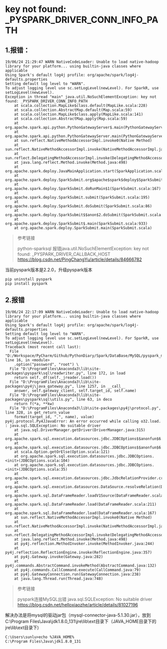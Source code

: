 # key not found: _PYSPARK_DRIVER_CONN_INFO_PATH

## 1.报错：
    
    19/06/24 21:29:47 WARN NativeCodeLoader: Unable to load native-hadoop library for your platform... using builtin-java classes where applicable
    Using Spark's default log4j profile: org/apache/spark/log4j-defaults.properties
    Setting default log level to "WARN".
    To adjust logging level use sc.setLogLevel(newLevel). For SparkR, use setLogLevel(newLevel).
    Exception in thread "main" java.util.NoSuchElementException: key not found: _PYSPARK_DRIVER_CONN_INFO_PATH
        at scala.collection.MapLike$class.default(MapLike.scala:228)
        at scala.collection.AbstractMap.default(Map.scala:59)
        at scala.collection.MapLike$class.apply(MapLike.scala:141)
        at scala.collection.AbstractMap.apply(Map.scala:59)
        at org.apache.spark.api.python.PythonGatewayServer$.main(PythonGatewayServer.scala:69)
        at org.apache.spark.api.python.PythonGatewayServer.main(PythonGatewayServer.scala)
        at sun.reflect.NativeMethodAccessorImpl.invoke0(Native Method)
        at sun.reflect.NativeMethodAccessorImpl.invoke(NativeMethodAccessorImpl.java:62)
        at sun.reflect.DelegatingMethodAccessorImpl.invoke(DelegatingMethodAccessorImpl.java:43)
        at java.lang.reflect.Method.invoke(Method.java:498)
        at org.apache.spark.deploy.JavaMainApplication.start(SparkApplication.scala:52)
        at org.apache.spark.deploy.SparkSubmit.org$apache$spark$deploy$SparkSubmit$$runMain(SparkSubmit.scala:849)
        at org.apache.spark.deploy.SparkSubmit.doRunMain$1(SparkSubmit.scala:167)
        at org.apache.spark.deploy.SparkSubmit.submit(SparkSubmit.scala:195)
        at org.apache.spark.deploy.SparkSubmit.doSubmit(SparkSubmit.scala:86)
        at org.apache.spark.deploy.SparkSubmit$$anon$2.doSubmit(SparkSubmit.scala:924)
        at org.apache.spark.deploy.SparkSubmit$.main(SparkSubmit.scala:933)
        at org.apache.spark.deploy.SparkSubmit.main(SparkSubmit.scala)

>
> 参考链接
>
> python-sparksql 报错java.util.NoSuchElementException: key not found: _PYSPARK_DRIVER_CALLBACK_HOST
> <https://blog.csdn.net/PingChangYu/article/details/84666782>

当前pyspark版本是2.2.0，升级pyspark版本

    pip uninstall pyspark
    pip install pyspark
    
## 2.报错
    
    19/06/24 22:17:09 WARN NativeCodeLoader: Unable to load native-hadoop library for your platform... using builtin-java classes where applicable
    Using Spark's default log4j profile: org/apache/spark/log4j-defaults.properties
    Setting default log level to "WARN".
    To adjust logging level use sc.setLogLevel(newLevel). For SparkR, use setLogLevel(newLevel).
    Traceback (most recent call last):
      File "D:/Workspace/PyCharm/Github/PythonDiary/Spark/DataBase/MySQL/pyspark_mysql_demo1.py", line 16, in <module>
        .option("password", "root") \
      File "D:\ProgramFiles\Anaconda3\lib\site-packages\pyspark\sql\readwriter.py", line 172, in load
        return self._df(self._jreader.load())
      File "D:\ProgramFiles\Anaconda3\lib\site-packages\py4j\java_gateway.py", line 1257, in __call__
        answer, self.gateway_client, self.target_id, self.name)
      File "D:\ProgramFiles\Anaconda3\lib\site-packages\pyspark\sql\utils.py", line 63, in deco
        return f(*a, **kw)
      File "D:\ProgramFiles\Anaconda3\lib\site-packages\py4j\protocol.py", line 328, in get_return_value
        format(target_id, ".", name), value)
    py4j.protocol.Py4JJavaError: An error occurred while calling o32.load.
    : java.sql.SQLException: No suitable driver
        at java.sql.DriverManager.getDriver(DriverManager.java:315)
        at org.apache.spark.sql.execution.datasources.jdbc.JDBCOptions$$anonfun$6.apply(JDBCOptions.scala:105)
        at org.apache.spark.sql.execution.datasources.jdbc.JDBCOptions$$anonfun$6.apply(JDBCOptions.scala:105)
        at scala.Option.getOrElse(Option.scala:121)
        at org.apache.spark.sql.execution.datasources.jdbc.JDBCOptions.<init>(JDBCOptions.scala:104)
        at org.apache.spark.sql.execution.datasources.jdbc.JDBCOptions.<init>(JDBCOptions.scala:35)
        at org.apache.spark.sql.execution.datasources.jdbc.JdbcRelationProvider.createRelation(JdbcRelationProvider.scala:32)
        at org.apache.spark.sql.execution.datasources.DataSource.resolveRelation(DataSource.scala:318)
        at org.apache.spark.sql.DataFrameReader.loadV1Source(DataFrameReader.scala:223)
        at org.apache.spark.sql.DataFrameReader.load(DataFrameReader.scala:211)
        at org.apache.spark.sql.DataFrameReader.load(DataFrameReader.scala:167)
        at sun.reflect.NativeMethodAccessorImpl.invoke0(Native Method)
        at sun.reflect.NativeMethodAccessorImpl.invoke(NativeMethodAccessorImpl.java:62)
        at sun.reflect.DelegatingMethodAccessorImpl.invoke(DelegatingMethodAccessorImpl.java:43)
        at java.lang.reflect.Method.invoke(Method.java:498)
        at py4j.reflection.MethodInvoker.invoke(MethodInvoker.java:244)
        at py4j.reflection.ReflectionEngine.invoke(ReflectionEngine.java:357)
        at py4j.Gateway.invoke(Gateway.java:282)
        at py4j.commands.AbstractCommand.invokeMethod(AbstractCommand.java:132)
        at py4j.commands.CallCommand.execute(CallCommand.java:79)
        at py4j.GatewayConnection.run(GatewayConnection.java:238)
        at java.lang.Thread.run(Thread.java:748)
    
> 参考链接
>
> pyspark连接MySQL出错 java.sql.SQLException: No suitable driver
> <https://blog.csdn.net/helloxiaozhe/article/details/81027196>    

解决办法是将mysql的驱动jar包（mysql-connector-java-5.1.30.jar），放到C:\Program Files\Java\jdk1.8.0_131\jre\lib\ext目录下（JAVA_HOME目录下的jre\lib\ext目录下)

    C:\Users\sunlu>echo %JAVA_HOME%
    C:\Program Files\Java\jdk1.8.0_131